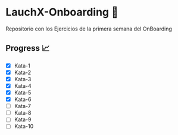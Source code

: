 # LauchX-Onboarding :rocket:

Repositorio con los Ejercicios de la primera semana del OnBoarding

## Progress 📈
- [x] Kata-1
- [x] Kata-2
- [x] Kata-3
- [x] Kata-4
- [x] Kata-5
- [x] Kata-6
- [ ] Kata-7
- [ ] Kata-8
- [ ] Kata-9
- [ ] Kata-10
